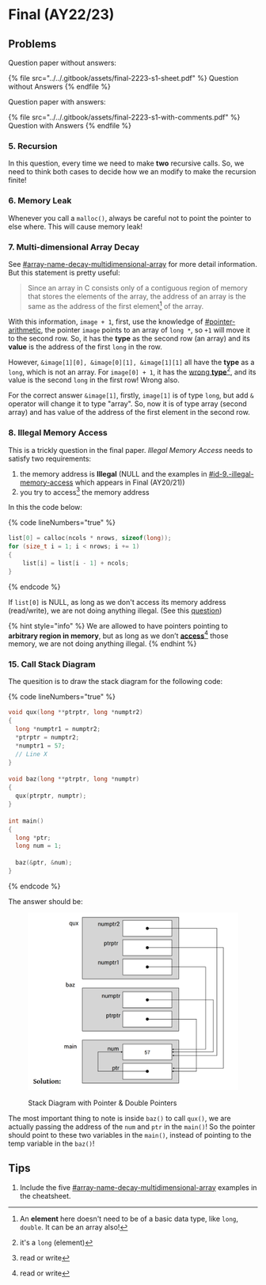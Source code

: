 # Final (AY22/23)

## Problems

Question paper without answers:

{% file src="../../.gitbook/assets/final-2223-s1-sheet.pdf" %}
Question without Answers
{% endfile %}

Question paper with answers:

{% file src="../../.gitbook/assets/final-2223-s1-with-comments.pdf" %}
Question with Answers
{% endfile %}

### 5. Recursion

In this question, every time we need to make **two** recursive calls. So, we need to think both cases to decide how we an modify to make the recursion finite!

### 6. Memory Leak

Whenever you call a `malloc()`, always be careful not to point the pointer to else where. This will cause memory leak!

### 7. Multi-dimensional Array Decay

See [#array-name-decay-multidimensional-array](../../lec-tut-lab-exes/lecture/lec-08-multi-d-array-efficiency/#array-name-decay-multidimensional-array "mention") for more detail information. But this statement is pretty useful:

> Since an array in C consists only of a contiguous region of memory that stores the elements of the array, the address of an array is the same as the address of the first element[^1] of the array.

With this information, `image + 1`, first, use the knowledge of [#pointer-arithmetic](../../lec-tut-lab-exes/lecture/lec-07-pointers-memory-management.md#pointer-arithmetic "mention"), the pointer `image` points to an array of `long *`, so `+1` will move it to the second row. So, it has the **type** as the second row (an array) and its **value** is the address of the first `long` in the row.

However, `&image[1][0], &image[0][1], &image[1][1]` all have the **type** as a `long`, which is not an array. For `image[0] + 1`, it has the [wrong **type**](#user-content-fn-2)[^2], and its value is the second `long` in the first row! Wrong also.

For the correct answer `&image[1]`, firstly, `image[1]` is of type `long`, but add `&` operator will change it to type "array". So, now it is of type array (second array) and has value of the address of the first element in the second row.

### 8. Illegal Memory Access

This is a trickly question in the final paper. _Illegal Memory Access_ needs to satisfy two requirements:

1. the memory address is **Illegal** (NULL and the examples in [#id-9.-illegal-memory-access](final-ay20-21.md#id-9.-illegal-memory-access "mention") which appears in Final (AY20/21))
2. you try to access[^3] the memory address

In this the code below:

{% code lineNumbers="true" %}
```c
list[0] = calloc(ncols * nrows, sizeof(long));
for (size_t i = 1; i < nrows; i += 1)
{
    list[i] = list[i - 1] + ncols;
}
```
{% endcode %}

If `list[0]` is NULL, as long as we don't access its memory address (read/write), we are not doing anything illegal. (See this [question](https://piazza.com/class/lz3qhq0epwf53k/post/389))

{% hint style="info" %}
We are allowed to have pointers pointing to **arbitrary region in memory**, but as long as we don’t [**access**](#user-content-fn-4)[^4] those memory, we are not doing anything illegal.
{% endhint %}

### 15. Call Stack Diagram

The quesition is to draw the stack diagram for the following code:

{% code lineNumbers="true" %}
```c
void qux(long **ptrptr, long *numptr2)
{
  long *numptr1 = numptr2;
  *ptrptr = numptr2;
  *numptr1 = 57;
  // Line X
}

void baz(long **ptrptr, long *numptr)
{
  qux(ptrptr, numptr);
}

int main()
{
  long *ptr;
  long num = 1;

  baz(&ptr, &num);
}

```
{% endcode %}

The answer should be:

<figure><img src="../../.gitbook/assets/Final-2223-Q15.png" alt="" width="563"><figcaption><p>Stack Diagram with Pointer &#x26; Double Pointers</p></figcaption></figure>

The most important thing to note is inside `baz()` to call `qux()`, we are actually passing the address of the `num` and `ptr` in the `main()`! So the pointer should point to these two variables in the `main()`, instead of pointing to the temp variable in the `baz()`!

## Tips

1. Include the five [#array-name-decay-multidimensional-array](../../lec-tut-lab-exes/lecture/lec-08-multi-d-array-efficiency/#array-name-decay-multidimensional-array "mention") examples in the cheatsheet.

[^1]: An **element** here doesn't need to be of a basic data type, like `long`, `double`. It can be an array also!

[^2]: it's a `long` (element)

[^3]: read or write

[^4]: read or write
